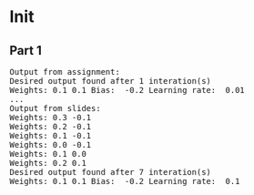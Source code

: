 <h1>Init</h1>
<h2>Part 1</h2>
<pre>
Output from assignment:
Desired output found after 1 interation(s)
Weights: 0.1 0.1 Bias:  -0.2 Learning rate:  0.01
...
Output from slides:
Weights: 0.3 -0.1
Weights: 0.2 -0.1
Weights: 0.1 -0.1
Weights: 0.0 -0.1
Weights: 0.1 0.0
Weights: 0.2 0.1
Desired output found after 7 interation(s)
Weights: 0.1 0.1 Bias:  -0.2 Learning rate:  0.1
</pre>
